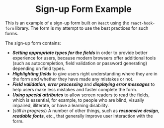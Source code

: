 <h1 align="center">Sign-up Form Example</h1>

This is an example of a sign-up form built on `React` using the `react-hook-form` library. The form is my attempt to use the best practices for such forms.

The sign-up form contains:
* **_Setting appropriate types for the fields_** in order to provide better experience for users, because modern browsers offer additional tools (such as autocompletion, field validation or password generating) depending on field types.
* **_Highlighting fields_** to give users right understanding where they are in the form and whether they have made any mistakes or not.
* **_Field validation_**, **_error processing_** and **_displaying error messages_** to help users make less mistakes and faster complete the form.
* **_Using special attributes_** to allow screen readers to read the fields, which is essential, for example, to people who are blind, visually impaired, illiterate, or have a learning disability.
* (_still in progress_) A number of other things, such as **_responsive design_**, **_readable fonts_**, etc., that generally improve user interaction with the form.